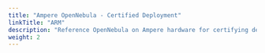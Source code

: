 ```yaml
---
title: "Ampere OpenNebula - Certified Deployment"
linkTitle: "ARM"
description: "Reference OpenNebula on Ampere hardware for certifying deployment. Includes HW specifications, OpenNebula architecture, and verification instructions"
weight: 2
---
```

